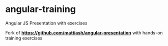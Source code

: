 # angular-training
Angular JS Presentation with exercises

Fork of **https://github.com/mattiash/angular-presentation** with hands-on training exercises
